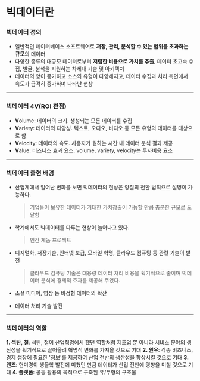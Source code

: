 # 빅데이터란



### 빅데이터 정의

- 일반적인 데이터베이스 소프트웨어로 **저장, 관리, 분석할 수 있는 범위를 초과하는 규모**의 데이터
- 다양한 종류의 대규모 데이터로부터 **저렴한 비용으로 가치를 추출**, 데이터 초고속 수집, 발굴, 분석을 지원하는 차세대 기술 및 아키텍처
- 데이터의 양이 증가하고 소스와 유형이 다양해지고, 데이터 수집과 처리 측면에서 속도가 급격히 증가하며 나타난 현상



---



### 빅데이터 4V(ROI 관점)

- **V**olume: 데이터의 크기. 생성되는 모든 데이터를 수집
- **V**ariety: 데이터의 다양성. 텍스트, 오디오, 비디오 등 모든 유형의 데이터를 대상으로 함
- **V**elocity: 데이터의 속도. 사용자가 원하는 시간 내 데이터 분석 결과 제공
- **V**alue: 비즈니스 효과 요소. volume, variety, velocity는 투자비용 요소



---



### 빅데이터 출현 배경

- 산업계에서 일어난 변화를 보면 빅데이터의 현상은 양질의 전환 법칙으로 설명이 가능하다.

  > 기업들이 보유한 데이터가 거대한 가치창출이 가능할 만큼 충분한 규모로 도달함

- 학계에서도 빅데이터를 다루는 현상이 늘어나고 있다.

  > 인간 게놈 프로젝트
  
- 디지털화, 저장기술, 인터넷 보급, 모바일 혁명, 클라우드 컴퓨팅 등 관련 기술이 발전

  > 클라우드 컴퓨팅 기술은 대용량 데이터 처리 비용을 획기적으로 줄이며 빅데이터 분석에 경제적 효과를 제공해 주었다.

- 소셜 미디어, 영상 등 비정형 데이터의 확산

- 데이터 처리 기술 발전



---



### 빅데이터의 역할

**1. 석탄, 철**: 석탄, 철이 산업혁명에서 했던 역할처럼 제조업 뿐 아니라 서비스 분야의 생산성을 획기적으로 끌어올려 혁명적 변화를 가져올 것으로 기대
**2. 원유**: 각종 비즈니스, 경제 성장에 필요한 '정보'를 제공하여 산업 전반의 생산성을 향상시킬 것으로 기대
**3. 렌즈**: 현미경이 생물학 발전에 미쳤던 만큼 데이터가 산업 전반에 영향을 미칠 것으로 기대
**4. 플랫폼**: 공동 활용의 목적으로 구축된 유/무형의 구조물